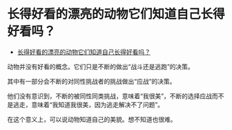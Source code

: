 # 长得好看的漂亮的动物它们知道自己长得好看吗？

- [长得好看的漂亮的动物它们知道自己长得好看吗？](https://www.zhihu.com/question/285076681/answer/443341404)


动物并没有好看的概念。它们只是不断的做出“战斗还是逃跑”的决策。

其中有一部分会不断的对同性挑战者的挑战做出“应战”的决策。

他们没有意识到，不断的被同性同类挑战，意味着“我很美”，不断的选择应战而不是逃走，意味着“我知道我很美，因为逃走解决不了问题”。

在这个意义上，可以说动物知道自己的美貌。想不知道也很难。
